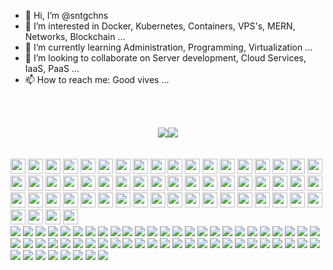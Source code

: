 - 👋 Hi, I’m @sntgchns
- 👀 I’m interested in Docker, Kubernetes, Containers, VPS's, MERN, Networks, Blockchain ...
- 🌱 I’m currently learning Administration, Programming, Virtualization ...
- 💞️ I’m looking to collaborate on Server development, Cloud Services, IaaS, PaaS ...
- 📫 How to reach me: Good vives ...

<br></br>
<div style="display: flex; justify-content: center; align-items:center;">
    <img src="https://github-readme-stats.vercel.app/api?username=sntgchns&show_icons=true&theme=github_dark&hide=stars" />
    <img src="https://github-readme-stats.vercel.app/api/top-langs/?username=sntgchns&theme=github_dark&langs_count=8&layout=compact" />
</div>
<br></br>
<div>
<img height="24" width="24" src="https://cdn.jsdelivr.net/npm/simple-icons@v6/icons/html5.svg" />
<img height="24" width="24" src="https://cdn.jsdelivr.net/npm/simple-icons@v6/icons/css3.svg" />
<img height="24" width="24" src="https://cdn.jsdelivr.net/npm/simple-icons@v6/icons/javascript.svg" />
<img height="24" width="24" src="https://cdn.jsdelivr.net/npm/simple-icons@v6/icons/nodedotjs.svg" />
<img height="24" width="24" src="https://cdn.jsdelivr.net/npm/simple-icons@v6/icons/bootstrap.svg" />
<img height="24" width="24" src="https://cdn.jsdelivr.net/npm/simple-icons@v6/icons/jquery.svg" />
<img height="24" width="24" src="https://cdn.jsdelivr.net/npm/simple-icons@v6/icons/vuedotjs.svg" />
<img height="24" width="24" src="https://cdn.jsdelivr.net/npm/simple-icons@v6/icons/react.svg" />
<img height="24" width="24" src="https://cdn.jsdelivr.net/npm/simple-icons@v6/icons/python.svg" />
<img height="24" width="24" src="https://cdn.jsdelivr.net/npm/simple-icons@v6/icons/flask.svg" />
<img height="24" width="24" src="https://cdn.jsdelivr.net/npm/simple-icons@v6/icons/php.svg" />
<img height="24" width="24" src="https://cdn.jsdelivr.net/npm/simple-icons@v6/icons/cplusplus.svg" />
<img height="24" width="24" src="https://cdn.jsdelivr.net/npm/simple-icons@v6/icons/notepadplusplus.svg" />
<img height="24" width="24" src="https://cdn.jsdelivr.net/npm/simple-icons@v6/icons/visualstudiocode.svg" />
<img height="24" width="24" src="https://cdn.jsdelivr.net/npm/simple-icons@v6/icons/windowsterminal.svg" />
<img height="24" width="24" src="https://cdn.jsdelivr.net/npm/simple-icons@v6/icons/codepen.svg" />
<img height="24" width="24" src="https://cdn.jsdelivr.net/npm/simple-icons@v6/icons/fontawesome.svg" />
<img height="24" width="24" src="https://cdn.jsdelivr.net/npm/simple-icons@v6/icons/docker.svg" />
<img height="24" width="24" src="https://cdn.jsdelivr.net/npm/simple-icons@v6/icons/apache.svg" />
<img height="24" width="24" src="https://cdn.jsdelivr.net/npm/simple-icons@v6/icons/nginx.svg" />
<img height="24" width="24" src="https://cdn.jsdelivr.net/npm/simple-icons@v6/icons/openssl.svg" />
<img height="24" width="24" src="https://cdn.jsdelivr.net/npm/simple-icons@v6/icons/mysql.svg" />
<img height="24" width="24" src="https://cdn.jsdelivr.net/npm/simple-icons@v6/icons/phpmyadmin.svg" />
<img height="24" width="24" src="https://cdn.jsdelivr.net/npm/simple-icons@v6/icons/github.svg" />
<img height="24" width="24" src="https://cdn.jsdelivr.net/npm/simple-icons@v6/icons/godaddy.svg" />
<img height="24" width="24" src="https://cdn.jsdelivr.net/npm/simple-icons@v6/icons/adobephotoshop.svg" />
<img height="24" width="24" src="https://cdn.jsdelivr.net/npm/simple-icons@v6/icons/kubernetes.svg" />
<img height="24" width="24" src="https://cdn.jsdelivr.net/npm/simple-icons@v6/icons/mongodb.svg" />
<img height="24" width="24" src="https://cdn.jsdelivr.net/npm/simple-icons@v6/icons/mariadb.svg" />
<img height="24" width="24" src="https://cdn.jsdelivr.net/npm/simple-icons@v6/icons/serverless.svg" />
<img height="24" width="24" src="https://cdn.jsdelivr.net/npm/simple-icons@v6/icons/wireshark.svg" />
<img height="24" width="24" src="https://cdn.jsdelivr.net/npm/simple-icons@v6/icons/stackoverflow.svg" />
<img height="24" width="24" src="https://cdn.jsdelivr.net/npm/simple-icons@v6/icons/windows.svg" />
<img height="24" width="24" src="https://cdn.jsdelivr.net/npm/simple-icons@v6/icons/pihole.svg" />
<img height="24" width="24" src="https://cdn.jsdelivr.net/npm/simple-icons@v6/icons/ubuntu.svg" />
<img height="24" width="24" src="https://cdn.jsdelivr.net/npm/simple-icons@v6/icons/debian.svg" />
<img height="24" width="24" src="https://cdn.jsdelivr.net/npm/simple-icons@v6/icons/kalilinux.svg" />
<img height="24" width="24" src="https://cdn.jsdelivr.net/npm/simple-icons@v6/icons/linux.svg" />
<img height="24" width="24" src="https://cdn.jsdelivr.net/npm/simple-icons@v6/icons/android.svg" />
<img height="24" width="24" src="https://cdn.jsdelivr.net/npm/simple-icons@v6/icons/microsoftoffice.svg" />
<img height="24" width="24" src="https://cdn.jsdelivr.net/npm/simple-icons@v6/icons/microsoftedge.svg" />
<img height="24" width="24" src="https://cdn.jsdelivr.net/npm/simple-icons@v6/icons/google.svg" />
<img height="24" width="24" src="https://cdn.jsdelivr.net/npm/simple-icons@v6/icons/googleanalytics.svg" />
<img height="24" width="24" src="https://cdn.jsdelivr.net/npm/simple-icons@v6/icons/googleads.svg" />
<img height="24" width="24" src="https://cdn.jsdelivr.net/npm/simple-icons@v6/icons/sketchup.svg" />
<img height="24" width="24" src="https://cdn.jsdelivr.net/npm/simple-icons@v6/icons/blockchaindotcom.svg" />
<img height="24" width="24" src="https://cdn.jsdelivr.net/npm/simple-icons@v6/icons/hyperledger.svg" />
<img height="24" width="24" src="https://cdn.jsdelivr.net/npm/simple-icons@v6/icons/bitcoin.svg" />
<img height="24" width="24" src="https://cdn.jsdelivr.net/npm/simple-icons@v6/icons/ethereum.svg" />
<img height="24" width="24" src="https://cdn.jsdelivr.net/npm/simple-icons@v6/icons/tether.svg" />
<img height="24" width="24" src="https://cdn.jsdelivr.net/npm/simple-icons@v6/icons/intel.svg" />
<img height="24" width="24" src="https://cdn.jsdelivr.net/npm/simple-icons@v6/icons/instagram.svg" />
<img height="24" width="24" src="https://cdn.jsdelivr.net/npm/simple-icons@v6/icons/facebook.svg" />
<img height="24" width="24" src="https://cdn.jsdelivr.net/npm/simple-icons@v6/icons/whatsapp.svg" />
<img height="24" width="24" src="https://cdn.jsdelivr.net/npm/simple-icons@v6/icons/telegram.svg" />
<img height="24" width="24" src="https://cdn.jsdelivr.net/npm/simple-icons@v6/icons/twitter.svg" />
<img height="24" width="24" src="https://cdn.jsdelivr.net/npm/simple-icons@v6/icons/youtube.svg" />
<img height="24" width="24" src="https://cdn.jsdelivr.net/npm/simple-icons@v6/icons/youtubemusic.svg" />
</div>
<div>
<img src="https://img.shields.io/badge/-HTML5-12261d?logo=html5&logoColor=E34F26&style=flat-square" />
<img src="https://img.shields.io/badge/-CSS3-12261d?logo=css3&logoColor=1572B6&style=flat-square" />
<img src="https://img.shields.io/badge/-JavaScript-12261d?logo=javascript&logoColor=F7DF1E&style=flat-square" />
<img src="https://img.shields.io/badge/-NodeJS-12261d?logo=nodedotjs&logoColor=339933&style=flat-square" />
<img src="https://img.shields.io/badge/-Bootstrap-12261d?logo=bootstrap&logoColor=7952B3&style=flat-square" />
<img src="https://img.shields.io/badge/-jQuery-12261d?logo=jquery&logoColor=0769AD&style=flat-square" />
<img src="https://img.shields.io/badge/-Vue.js-12261d?logo=vuedotjs&logoColor=4FC08D&style=flat-square" />
<img src="https://img.shields.io/badge/-ReactJS-12261d?logo=react&logoColor=61DAFB&style=flat-square" />
<img src="https://img.shields.io/badge/-Python-12261d?logo=python&logoColor=3776AB&style=flat-square" />
<img src="https://img.shields.io/badge/-Flask-12261d?logo=flask&logoColor=000000&style=flat-square" />
<img src="https://img.shields.io/badge/-PHP-12261d?logo=php&logoColor=777BB4&style=flat-square" />
<img src="https://img.shields.io/badge/-C++-12261d?logo=cplusplus&logoColor=00599C&style=flat-square" />
<img src="https://img.shields.io/badge/-Notepad++-12261d?logo=notepadplusplus&logoColor=90E59A&style=flat-square" />
<img src="https://img.shields.io/badge/-VSCode-12261d?logo=visualstudiocode&logoColor=007ACC&style=flat-square" />
<img src="https://img.shields.io/badge/-Windows%20Terminal-12261d?logo=windowsterminal&logoColor=4D4D4D&style=flat-square" />
<img src="https://img.shields.io/badge/-CodePen-12261d?logo=codepen&logoColor=000000&style=flat-square" />
<img src="https://img.shields.io/badge/-Font%20Awesome-12261d?logo=fontawesome&logoColor=339AF0&style=flat-square" />
<img src="https://img.shields.io/badge/-Docker-12261d?logo=docker&logoColor=2496ED&style=flat-square" />
<img src="https://img.shields.io/badge/-Apache-12261d?logo=apache&logoColor=D22128&style=flat-square" />
<img src="https://img.shields.io/badge/-NGINX-12261d?logo=nginx&logoColor=009639&style=flat-square" />
<img src="https://img.shields.io/badge/-OpenSSL-12261d?logo=openssl&logoColor=721412&style=flat-square" />
<img src="https://img.shields.io/badge/-MySQL-12261d?logo=mysql&logoColor=4479A1&style=flat-square" />
<img src="https://img.shields.io/badge/-phpMyAdmin-12261d?logo=phpmyadmin&logoColor=6C78AF&style=flat-square" />
<img src="https://img.shields.io/badge/-GitHub-12261d?logo=github&logoColor=181717&style=flat-square" />
<img src="https://img.shields.io/badge/-GoDaddy-12261d?logo=godaddy&logoColor=1BDBDB&style=flat-square" />
<img src="https://img.shields.io/badge/-Photoshop-12261d?logo=adobephotoshop&logoColor=31A8FF&style=flat-square" />
<img src="https://img.shields.io/badge/-Kubernetes-12261d?logo=kubernetes&logoColor=326CE5&style=flat-square" />
<img src="https://img.shields.io/badge/-MongoDB-12261d?logo=mongodb&logoColor=47A248A&style=flat-square" />
<img src="https://img.shields.io/badge/-MariaDB-12261d?logo=mariadb&logoColor=003545&style=flat-square" />
<img src="https://img.shields.io/badge/-Serverless-12261d?logo=serverless&logoColor=FD5750&style=flat-square" />
<img src="https://img.shields.io/badge/-Wireshark-12261d?logo=wireshark&logoColor=1679A7&style=flat-square" />
<img src="https://img.shields.io/badge/-Stack%20Overflow-12261d?logo=stackoverflow&logoColor=F58025&style=flat-square" />
<img src="https://img.shields.io/badge/-Windows-12261d?logo=windows&logoColor=0078D6&style=flat-square" />
<img src="https://img.shields.io/badge/-Pihole-12261d?logo=pihole&logoColor=96060C&style=flat-square" />
<img src="https://img.shields.io/badge/-Ubuntu-12261d?logo=ubuntu&logoColor=E95420&style=flat-square" />
<img src="https://img.shields.io/badge/-Debian-12261d?logo=debian=A81D33&style=flat-square" />
<img src="https://img.shields.io/badge/-Kali%20Linux-12261d?logo=kalilinux&logoColor=557C94&style=flat-square" />
<img src="https://img.shields.io/badge/-Linux-12261d?logo=linux&logoColor=FCC624&style=flat-square" />
<img src="https://img.shields.io/badge/-Android-12261d?logo=android&logoColor=3DDC84&style=flat-square" />
<img src="https://img.shields.io/badge/-Microsoft%20Office-12261d?logo=microsoftoffice&logoColor=D83B01&style=flat-square" />
<img src="https://img.shields.io/badge/-Microsoft%20Edge-12261d?logo=microsoftedge&logoColor=0078D7&style=flat-square" />
<img src="https://img.shields.io/badge/-Google-12261d?logo=google&logoColor=4285F4&style=flat-square" />
<img src="https://img.shields.io/badge/-Google%20Analytics-12261d?logo=googleanalytics&logoColor=E37400style=flat-square" />
<img src="https://img.shields.io/badge/-Google%20Ads-12261d?logo=googleadsColor=4285F4&style=flat-square" />
<img src="https://img.shields.io/badge/-SketchUp-12261d?logo=sketchup&logoColor=005F9E&style=flat-square" />
<img src="https://img.shields.io/badge/-Blockchain.com-12261d?logo=blockchaindotcom&logoColor=121D33&style=flat-square" />
<img src="https://img.shields.io/badge/-Hyperledger-12261d?logo=hyperledger&logoColor=2F3134&style=flat-square" />
<img src="https://img.shields.io/badge/-Bitcoin-12261d?logo=bitcoin&logoColor=F7931A&style=flat-square" />
<img src="https://img.shields.io/badge/-Ethereum-12261d?logo=ethereum&logoColor=3C3C3D&style=flat-square" />
<img src="https://img.shields.io/badge/-Tether-12261d?logo=tether&logoColor=50AF95&style=flat-square" />
<img src="https://img.shields.io/badge/-Intel-12261d?logo=intel&logoColor=0071C5&style=flat-square" />
<img src="https://img.shields.io/badge/-Instagram-12261d?logo=instagram&logoColor=E4405F&style=flat-square" />
<img src="https://img.shields.io/badge/-Facebook-12261d?logo=facebook&logoColor=1877F2&style=flat-square" />
<img src="https://img.shields.io/badge/-WhatsApp-12261d?logo=whatsapp&logoColor=25D366&style=flat-square" />
<img src="https://img.shields.io/badge/-Telegram-12261d?logo=telegram&logoColor=26A5E4&style=flat-square" />
<img src="https://img.shields.io/badge/-Twitter-12261d?logo=twitter&logoColor=1DA1F2&style=flat-square" />
<img src="https://img.shields.io/badge/-YouTube-12261d?logo=youtube&logoColor=FF0000&style=flat-square" />
<img src="https://img.shields.io/badge/-YouTube%20Music-12261d?logo=youtubemusic&logoColor=FF0000&style=flat-square" />
</div>

<!---
sntgchns/sntgchns is a ✨ special ✨ repository because its `README.md` (this file) appears on your GitHub profile.
You can click the Preview link to take a look at your changes.
--->

